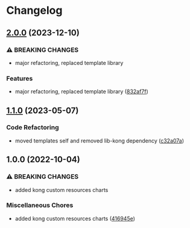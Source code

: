 # Changelog

## [2.0.0](https://github.com/ptonini/helm-charts/compare/kong-consumer-v1.1.0...kong-consumer-v2.0.0) (2023-12-10)


### ⚠ BREAKING CHANGES

* major refactoring, replaced template library

### Features

* major refactoring, replaced template library ([832af7f](https://github.com/ptonini/helm-charts/commit/832af7f84167fc2c622792eea65db15b93dc7ac4))

## [1.1.0](https://github.com/ptonini/helm-charts/compare/kong-consumer-v1.0.0...kong-consumer-v1.1.0) (2023-05-07)


### Code Refactoring

* moved templates self and removed lib-kong dependency ([c32a07a](https://github.com/ptonini/helm-charts/commit/c32a07a39b28369aa5bccf28a526ae14e137669d))

## 1.0.0 (2022-10-04)


### ⚠ BREAKING CHANGES

* added kong custom resources charts

### Miscellaneous Chores

* added kong custom resources charts ([416945e](https://github.com/ptonini/helm-charts/commit/416945e9564e252b5b87f98ba78d1e59f1d04a69))
